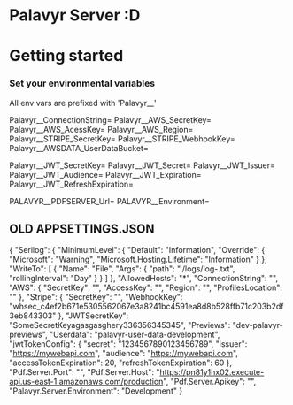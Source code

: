 ﻿# Palavyr Server :D

# Getting started

### Set your environmental variables
All env vars are prefixed with 'Palavyr__'

Palavyr__ConnectionString=
Palavyr__AWS_SecretKey=
Palavyr__AWS_AcessKey=
Palavyr__AWS_Region=
Palavyr__STRIPE_SecretKey=
Palavyr__STRIPE_WebhookKey=
Palavyr__AWSDATA_UserDataBucket=

Palavyr__JWT_SecretKey=
Palavyr__JWT_Secret=
Palavyr__JWT_Issuer=
Palavyr__JWT_Audience=
Palavyr__JWT_Expiration=
Palavyr__JWT_RefreshExpiration=

PALAVYR__PDFSERVER_Url=
PALAVYR__Environment=


## OLD APPSETTINGS.JSON

{
"Serilog": {
"MinimumLevel": {
"Default": "Information",
"Override": {
"Microsoft": "Warning",
"Microsoft.Hosting.Lifetime": "Information"
}
},
"WriteTo": [
{
"Name": "File",
"Args": {
"path": "./logs/log-.txt",
"rollingInterval": "Day"
}
}
]
},
"AllowedHosts": "*",
"ConnectionString": "",
"AWS": {
"SecretKey": "",
"AccessKey": "",
"Region": "",
"ProfilesLocation": ""
},
"Stripe": {
"SecretKey": "",
"WebhookKey": "whsec_c4ef2b671e5305562067e3a8241bc4591ea8d8b528ffb71c203b2df3eb843303"
},
"JWTSecretKey": "SomeSecretKeyagasgasghery336356345345",
"Previews": "dev-palavyr-previews",
"Userdata": "palavyr-user-data-development",
"jwtTokenConfig": {
"secret": "1234567890123456789",
"issuer": "https://mywebapi.com",
"audience": "https://mywebapi.com",
"accessTokenExpiration": 20,
"refreshTokenExpiration": 60
},
"Pdf.Server.Port": "",
"Pdf.Server.Host": "https://pn81y1hx02.execute-api.us-east-1.amazonaws.com/production",
"Pdf.Server.Apikey": "",
"Palavyr.Server.Environment": "Development"
}

